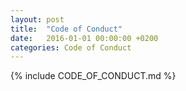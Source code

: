 ```yaml
---
layout: post
title:  "Code of Conduct"
date:   2016-01-01 00:00:00 +0200
categories: Code of Conduct
---
```

<!-- Generated via http://contributor-covenant.org/ -->
{% include CODE_OF_CONDUCT.md %}
